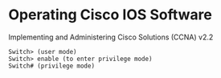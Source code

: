 # Operating Cisco IOS Software
Implementing and Administering Cisco Solutions (CCNA) v2.2

```
Switch> (user mode)
Switch> enable (to enter privilege mode)
Switch# (privilege mode)
```







